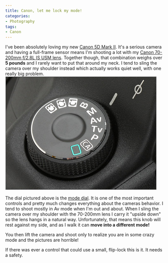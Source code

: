 ```yaml
---
title: Canon, let me lock my mode!
categories:
- Photography
tags:
- Canon
---
```


I've been absolutely loving my new [Canon 5D Mark II](http://www.usa.canon.com/consumer/controller?act=ModelInfoAct&fcategoryid=139&modelid=17662). It's a serious camera and having a full-frame sensor means I'm shooting a lot with my [Canon 70-200mm f/2.8L IS USM lens](http://www.usa.canon.com/consumer/controller?act=ModelInfoAct&fcategoryid=150&modelid=7469). Together though, that combination weighs over **5 pounds** and I rarely want to put that around my neck. I tend to sling the camera over my shoulder instead which actually works quiet well, with one really big problem.
[![Canon 5D Mode Dial](/assets/posts/2009/Canon-5D-Mode-Dial.jpg)](/assets/posts/2009/Canon-5D-Mode-Dial.jpg)

The dial pictured above is the [mode dial](http://www.dpreview.com/reviews/canoneos5Dmarkii/page8.asp). It is one of the most important controls and pretty much changes everything about the cameras behavior. I tend to shoot mostly in Av mode when I'm out and about. When I sling the camera over my shoulder with the 70-200mm lens I carry it "upside down" so the lens hangs in a natural way. Unfortunately, that means this knob will rest against my side, and as I walk it can **move into a different mode!**

You then lift the camera and shoot only to realize you are in some crazy mode and the pictures are horrible!

If there was ever a control that could use a small, flip-lock this is it. It needs a safety.
